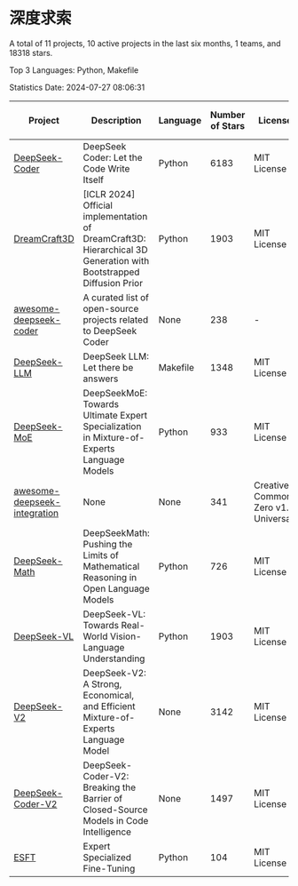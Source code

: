 # 深度求索

A total of 11 projects, 10 active projects in the last six months, 1 teams, and 18318 stars.

Top 3 Languages: Python, Makefile

Statistics Date: 2024-07-27 08:06:31

| Project | Description | Language | Number of Stars | License | Creation Date | Last Updated Date | Last Pushed Date |
| --- | --- | --- | --- | --- | --- | --- | --- |
| [DeepSeek-Coder](https://github.com/deepseek-ai/DeepSeek-Coder) | DeepSeek Coder: Let the Code Write Itself | Python | 6183 | MIT License | 2023-10-20 | 2024-07-27 | 2024-05-21 |
| [DreamCraft3D](https://github.com/deepseek-ai/DreamCraft3D) | [ICLR 2024] Official implementation of DreamCraft3D: Hierarchical 3D Generation with Bootstrapped Diffusion Prior | Python | 1903 | MIT License | 2023-10-23 | 2024-07-26 | 2024-06-09 |
| [awesome-deepseek-coder](https://github.com/deepseek-ai/awesome-deepseek-coder) | A curated list of open-source projects related to DeepSeek Coder | None | 238 | - | 2023-11-06 | 2024-07-26 | 2024-04-03 |
| [DeepSeek-LLM](https://github.com/deepseek-ai/DeepSeek-LLM) | DeepSeek LLM: Let there be answers | Makefile | 1348 | MIT License | 2023-11-29 | 2024-07-23 | 2024-02-04 |
| [DeepSeek-MoE](https://github.com/deepseek-ai/DeepSeek-MoE) | DeepSeekMoE: Towards Ultimate Expert Specialization in Mixture-of-Experts Language Models | Python | 933 | MIT License | 2024-01-02 | 2024-07-27 | 2024-01-16 |
| [awesome-deepseek-integration](https://github.com/deepseek-ai/awesome-deepseek-integration) | None | None | 341 | Creative Commons Zero v1.0 Universal | 2024-01-11 | 2024-07-27 | 2024-07-16 |
| [DeepSeek-Math](https://github.com/deepseek-ai/DeepSeek-Math) | DeepSeekMath: Pushing the Limits of Mathematical Reasoning in Open Language Models | Python | 726 | MIT License | 2024-02-05 | 2024-07-26 | 2024-04-15 |
| [DeepSeek-VL](https://github.com/deepseek-ai/DeepSeek-VL) | DeepSeek-VL: Towards Real-World Vision-Language Understanding | Python | 1903 | MIT License | 2024-03-07 | 2024-07-27 | 2024-04-24 |
| [DeepSeek-V2](https://github.com/deepseek-ai/DeepSeek-V2) | DeepSeek-V2: A Strong, Economical, and Efficient Mixture-of-Experts Language Model | None | 3142 | MIT License | 2024-04-22 | 2024-07-27 | 2024-06-26 |
| [DeepSeek-Coder-V2](https://github.com/deepseek-ai/DeepSeek-Coder-V2) | DeepSeek-Coder-V2: Breaking the Barrier of Closed-Source Models in Code Intelligence | None | 1497 | MIT License | 2024-06-14 | 2024-07-27 | 2024-07-03 |
| [ESFT](https://github.com/deepseek-ai/ESFT) | Expert Specialized Fine-Tuning | Python | 104 | MIT License | 2024-07-04 | 2024-07-26 | 2024-07-11 |
